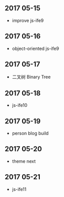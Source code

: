 ## 2017 05-15
* improve js-ife9

## 2017 05-16
* object-oriented js-ife9

## 2017 05-17
* 二叉树 Binary Tree

## 2017 05-18
* js-ife10

## 2017 05-19
* person blog build

## 2017 05-20
* theme next 

## 2017 05-21
* js-ife11
